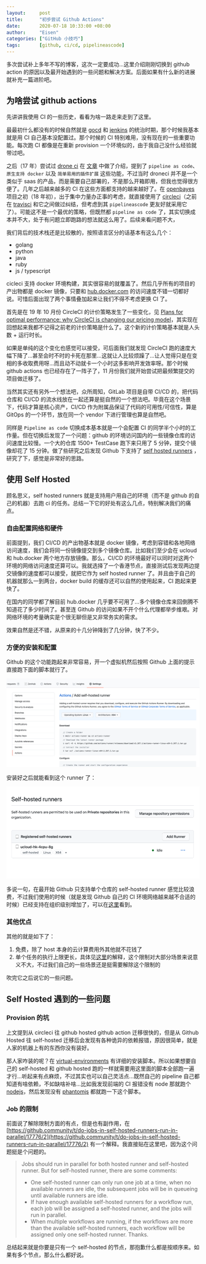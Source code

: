 ```yaml
---
layout:     post
title:      "初步尝试 Github Actions"
date:       2020-07-18 10:33:00 +08:00
author:     "Eisen"
categories: ["GitHub 小技巧"]
tags:       [github, ci/cd, pipelineascode]
---
```


多次尝试补上多年不写的博客，这次一定要成功...这里介绍刚刚切换到 github action 的原因以及最开始遇到的一些问题和解决方案。后面如果有什么新的进展就补充一篇进阶吧。

## 为啥尝试 github actions

先讲讲我使用 CI 的一些历史，看看为啥一路走来走到了这里。

最最初什么都没有的时候自然就是 [gocd](https://www.gocd.org/) 和 [jenkins](https://www.jenkins.io/) 的统治时期，那个时候我基本就是用 CI 自己基本没配置过。那个时候的 CI 特别难用，没有现在的一些重要功能。每次跑 CI 都像是在重新 provision 一个环境似的，由于我自己没什么经验就带过吧。

之后（17 年）尝试过 [drone ci](https://drone.io/) 在 [文章](/drone-best-ci/) 中做了介绍，提到了 `pipeline as code`、`原生支持 docker` 以及 `简单易用的插件扩展` 这些功能，不过当时 droneci 并不是一个类似于 saas 的产品，而是需要自己部署的，不是那么开箱即用，但我也觉得很方便了。几年之后越来越多的 CI 在这些方面都支持的越来越好了。在 [openbayes](https://openbayes.com) 项目之初（18 年初），出于集中力量办正事的考虑，就直接使用了 [circleci](https://circleci.com/)（之前在 [travisci](https://travis-ci.org/) 和它之间做过纠结，但考虑到其 `pipelineascode` 更友好就采用它了）。可能这不是一个最优的策略，但既然都 `pipeline as code` 了，其实切换成本并不大，处于有问题立即跑路的想法就这么用了。后续来看问题不大，

我们背后的技术栈还是比较散的，按照语言区分的话基本有这么几个：

- golang
- python
- java 
- ruby
- js / typescript

cicleci 支持 docker 环境构建，其实很容易的就覆盖了。然后几乎所有的项目的产出物都是 docker 镜像，只要和 [hub.docker.com](https://hub.docker.com) 的访问速度不错一切都好说。可惜后面出现了两个事情叠加起来让我们不得不考虑更换 CI 了。

首先是在 19 年 10 月份 CircleCI 的计价策略发生了一些变化，见 [Plans for optimal performance: why CircleCI is changing our pricing model](https://circleci.com/blog/plans-for-optimal-performance-why-circleci-is-changing-our-pricing-model/)，其实现在回想起来我都不记得之前老的计价策略是什么了。这个新的计价策略基本就是人头数 + 运行时长。

如果是单纯的这个变化也感觉可以接受，可后面我们就发现 CircleCI 跑的速度大幅下降了...甚至会时不时的卡死在那里...这就让人比较烦躁了...让人觉得只是在变相的多收取费用呀...而且动不动就卡一个小时这多影响开发效率呀。那个时候 github actions 也已经存在了一阵子了，11 月份我们就开始尝试把最频繁提交的项目做迁移了。

当然其实还有另外一个想法吧，众所周知，GitLab 项目是自带 CI/CD 的，把代码仓库和 CI/CD 的流水线放在一起还算是挺自然的一个想法吧。毕竟在这个场景下，代码才算是核心资产，CI/CD 作为附属品保证了代码的可用性/可信性，算是 GitOps 的一个环节，放在同一个 vendor 下进行管理也算是自然吧。

同样是 `Pipeline as code` 切换成本基本就是一个会配置 CI 的同学半个小时的工作量。但在切换后发现了一个问题：github 的环境访问国内的一些镜像仓库的访问速度比较慢。一个大的仓库 1500+ TestCase 跑下来只用了 5 分钟，提交个镜像却花了 15 分钟。做了些研究之后发现 Github 下支持了 [self hosted runners](https://docs.github.com/en/actions/hosting-your-own-runners/about-self-hosted-runners) ，研究了下，感觉是非常好的思路。

## 使用 Self Hosted

顾名思义，self hosted runners 就是支持用户用自己的环境（而不是 github 的自己的机器）去跑 ci 的任务。总结一下它的好处有这么几点，特别解决我们的痛点。

### 自由配置网络和硬件

前面提到，我们 CI/CD 的产出物基本就是 docker 镜像，考虑到容错和各地网络访问速度，我们会将同一份镜像提交到多个镜像仓库。比如我们至少会在 ucloud 和 hub.docker 两个地方存放镜像。那么，CI/CD 的环境最好可以同时对这两个环境的网络访问速度还算可以。我就选择了一个香港节点，直接测试后发现两边提交镜像的速度都可以接受，就把它作为 self hosted runner 了。并且由于自己的机器就那么一到两台，docker build 的缓存还可以自然的使用起来，CI 跑起来更快了。

在国内的同学都了解目前 hub.docker 几乎要不可用了...多个镜像仓库来回倒腾不知道花了多少时间了。甚至连 Github 的访问如果不开个什么代理都举步维艰。对网络环境的考量确实是个很无聊但是又非常务实的需求。

效果自然是还不错，从原来的十几分钟降到了几分钟，快了不少。

### 方便的安装和配置

Github 的这个功能跑起来非常容易，开一个虚拟机然后按照 Github 上面的提示直接跑下面的脚本就行了。

![](../img/in-post/github-actions/2020-07-18-15-50-01.png)

安装好之后就能看到这个 runner 了：

![](../img/in-post/github-actions/2020-07-18-14-31-29.png)

多说一句，在最开始 Github 只支持单个仓库的 self-hosted runner 感觉比较浪费，不过我们使用的时候（就是发现 Github 自己的 CI 环境网络越来越不合适的时候）已经支持在组织级别增加了，可以在[这里](https://docs.github.com/en/actions/hosting-your-own-runners/adding-self-hosted-runners#adding-a-self-hosted-runner-to-an-organization)看到。

### 其他优点

其他的就是如下了：

1. 免费，除了 host 本身的云计算费用外其他就不花钱了
2. 单个任务的执行上限更长，具体见[这里](https://docs.github.com/en/actions/getting-started-with-github-actions/about-github-actions#usage-limits)的解释，这个限制对大部分场景来说意义不大，不过我们自己的一些场景还是挺需要解除这个限制的

吹完它之后说它的一些问题。

## Self Hosted 遇到的一些问题

### Provision 的坑

上文提到从 circleci 往 github hosted github action 迁移很快的，但是从 Github Hosted 往 self-hosted 迁移后会发现有各种诡异的依赖报错，原因很简单，就是人家的机器上有的东西你没有装好。

那人家咋装的呢？在 [virtual-environments](https://github.com/actions/virtual-environments) 有详细的安装脚本。所以如果想要自己的 self-hosted 和 github hosted 跑的一样就需要用这里面的脚本全部跑一遍才行...听起来有点麻烦，不过其实也可以自己灵活点...既然自己的 pipeline 自己都知道有啥依赖，不如缺啥补啥...比如我发现前端的 CI 报错没有 node 那就跑个 [nodejs](https://github.com/actions/virtual-environments/blob/main/images/linux/scripts/installers/nodejs.sh)，然后发现没有 [phantomjs](https://github.com/actions/virtual-environments/blob/main/images/linux/scripts/installers/phantomjs.sh) 都就跑一下这个脚本。

### Job 的限制

前面说了解除限制方面的有点，但是也有副作用，在 [https://github.community/t/do-jobs-in-self-hosted-runners-run-in-parallel/17776/2](https://github.community/t/do-jobs-in-self-hosted-runners-run-in-parallel/17776/2) 有一个解释。我直接贴在这里吧，因为这个问题挺是个问题的。

> Jobs should run in parallel for both hosted runner and self-hosted runner.
> But for self-hosted runner, there are some comments:
> - One self-hosted runner can only run one job at a time, when no available runners are idle, the subsequent jobs will be in queueing until available runners are idle.
> - If have enough available self-hosted runners for a workflow run, each job will be assigned a self-hosted runner, and the jobs will run in parallel.
> - When multiple workflows are running, if the workflows are more than the available self-hosted runners, each workflow will be assigned only one self-hosted runner.
Thanks.

总结起来就是你要是只有一个 self-hosted 的节点，那抱歉什么都是按顺序来。如果有多个节点，那么什么都好说。
